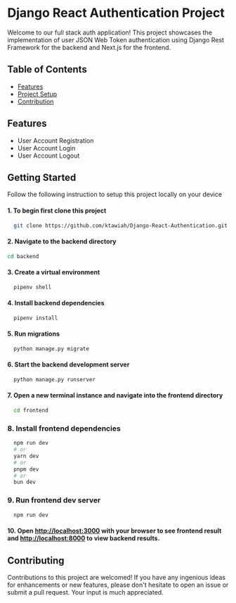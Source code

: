 # Django React Authentication Project

Welcome to our full stack auth application! This project showcases the implementation of user JSON Web Token authentication using Django Rest Framework for the backend and Next.js for the frontend.

## Table of Contents
- [Features](#features)
- [Project Setup](#getting-started)
- [Contribution](#contributing)

## Features

- User Account Registration
- User Account Login
- User Account Logout

## Getting Started
Follow the following instruction to setup this project locally on your device

#### 1. To begin first clone this project 
```bash
  git clone https://github.com/ktawiah/Django-React-Authentication.git
```

#### 2. Navigate to the backend directory
```bash
cd backend
```

#### 3. Create a virtual environment
``` bash
  pipenv shell
```

#### 4. Install backend dependencies
```bash
  pipenv install
```

#### 5. Run migrations
```bash
  python manage.py migrate
```
#### 6. Start the backend development server
```bash
  python manage.py runserver
```

#### 7. Open a new terminal instance and navigate into the frontend directory
```bash
  cd frontend
```

### 8. Install frontend dependencies
```bash
  npm run dev
  # or
  yarn dev
  # or
  pnpm dev
  # or
  bun dev
```

### 9. Run frontend dev server
```bash
  npm run dev
```

#### 10. Open [http://localhost:3000](http://localhost:3000) with your browser to see frontend result and [http://localhost:8000](http://localhost:8000) to view backend results.


## Contributing
Contributions to this project are welcomed! If you have any ingenious ideas for enhancements or new features, please don't hesitate to open an issue or submit a pull request. Your input is much appreciated.

